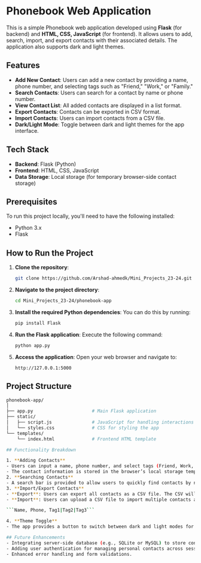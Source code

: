 # Phonebook Web Application

This is a simple Phonebook web application developed using **Flask** (for backend) and **HTML, CSS, JavaScript** (for frontend). It allows users to add, search, import, and export contacts with their associated details. The application also supports dark and light themes.

## Features

- **Add New Contact**: Users can add a new contact by providing a name, phone number, and selecting tags such as "Friend," "Work," or "Family."
- **Search Contacts**: Users can search for a contact by name or phone number.
- **View Contact List**: All added contacts are displayed in a list format.
- **Export Contacts**: Contacts can be exported in CSV format.
- **Import Contacts**: Users can import contacts from a CSV file.
- **Dark/Light Mode**: Toggle between dark and light themes for the app interface.

## Tech Stack

- **Backend**: Flask (Python)
- **Frontend**: HTML, CSS, JavaScript
- **Data Storage**: Local storage (for temporary browser-side contact storage)

## Prerequisites

To run this project locally, you'll need to have the following installed:

- Python 3.x
- Flask

## How to Run the Project

1. **Clone the repository**:
    ```bash
    git clone https://github.com/Arshad-ahmedk/Mini_Projects_23-24.git
    ```

2. **Navigate to the project directory**:
    ```bash
    cd Mini_Projects_23-24/phonebook-app
    ```

3. **Install the required Python dependencies**:
    You can do this by running:
    ```bash
    pip install Flask
    ```

4. **Run the Flask application**:
    Execute the following command:
    ```bash
    python app.py
    ```

5. **Access the application**:
    Open your web browser and navigate to:
    ```
    http://127.0.0.1:5000
    ```

## Project Structure

```bash
phonebook-app/
│
├── app.py                      # Main Flask application
├── static/
│   ├── script.js               # JavaScript for handling interactions and functionality
│   └── styles.css              # CSS for styling the app
└── templates/
    └── index.html              # Frontend HTML template

## Functionality Breakdown

1. **Adding Contacts**
- Users can input a name, phone number, and select tags (Friend, Work, Family) to categorize their contacts.
- The contact information is stored in the browser’s local storage temporarily for display.
2. **Searching Contacts**
- A search bar is provided to allow users to quickly find contacts by name or phone number.
3. **Import/Export Contacts**
- **Export**: Users can export all contacts as a CSV file. The CSV will contain the name, phone number, and tags for each contact.
- **Import**: Users can upload a CSV file to import multiple contacts at once. The file should follow this format:

```Name, Phone, Tag1|Tag2|Tag3```

4. **Theme Toggle**
- The app provides a button to switch between dark and light modes for better user experience.

## Future Enhancements
- Integrating server-side database (e.g., SQLite or MySQL) to store contacts permanently.
- Adding user authentication for managing personal contacts across sessions.
- Enhanced error handling and form validations.
